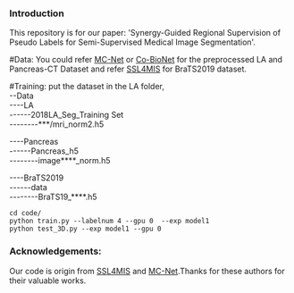 
### Introduction
This repository is for our paper: 'Synergy-Guided Regional Supervision of Pseudo Labels for Semi-Supervised Medical Image Segmentation'.

#Data:
You could refer [MC-Net](https://github.com/ycwu1997/MC-Net) or [Co-BioNet](https://github.com/himashi92/Co-BioNet) for the preprocessed LA and Pancreas-CT Dataset and refer [SSL4MIS](https://github.com/HiLab-git/SSL4MIS) for BraTS2019 dataset.

#Training:
put the dataset in the LA folder,   
--Data   
----LA   
------2018LA_Seg_Training Set  
--------***/mri_norm2.h5  
     
----Pancreas    
------Pancreas_h5    
--------image****_norm.h5    

----BraTS2019    
------data   
--------BraTS19_****.h5   
    
```
cd code/
python train.py --labelnum 4 --gpu 0  --exp model1     
python test_3D.py --exp model1 --gpu 0     
```
      
### Acknowledgements:
Our code is origin from [SSL4MIS](https://github.com/HiLab-git/SSL4MIS) and [MC-Net](https://https://github.com/ycwu1997/MC-Net).Thanks for these authors for their valuable works.
